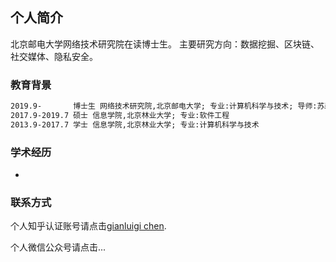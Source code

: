 ## 个人简介

北京邮电大学网络技术研究院在读博士生。
主要研究方向：数据挖掘、区块链、社交媒体、隐私安全。

### 教育背景

```markdown
2019.9-       博士生 网络技术研究院,北京邮电大学; 专业:计算机科学与技术; 导师:苏森教授
2017.9-2019.7 硕士 信息学院,北京林业大学; 专业:软件工程
2013.9-2017.7 学士 信息学院,北京林业大学; 专业:计算机科学与技术
```


### 学术经历 
-


### 联系方式
个人知乎认证账号请点击[gianluigi chen](https://www.zhihu.com/people/chen-tian-bao-1/activities).

个人微信公众号请点击...


